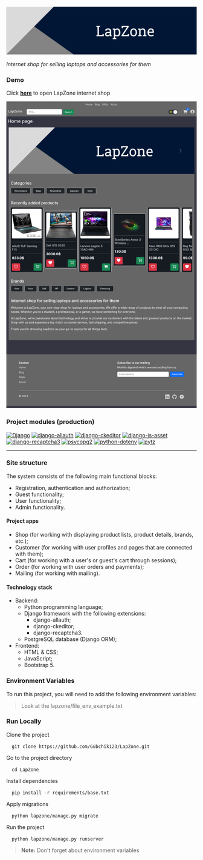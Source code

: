 <a href="https://lapzone.tech" target="_blank"><img title="LapZone" alt="Header image" src="./lapzone/static/images/site_header.webp"></a>

_Internet shop for selling laptops and accessories for them_

### Demo

Click **<a href="https://lapzone.tech" target="_blank">here</a>** to open LapZone internet shop

<p><img title="Demo" alt="Demo image" src="./md_images/demo.jpg"></p>

### Project modules (production)

<a href='https://pypi.org/project/Django'><img alt='Django' src='https://img.shields.io/pypi/v/Django?label=Django&color=blue'></a> <a href='https://pypi.org/project/django-allauth'><img alt='django-allauth' src='https://img.shields.io/pypi/v/django-allauth?label=django-allauth&color=blue'></a> <a href='https://pypi.org/project/django-ckeditor'><img alt='django-ckeditor' src='https://img.shields.io/pypi/v/django-ckeditor?label=django-ckeditor&color=blue'></a> <a href='https://pypi.org/project/django-js-asset'><img alt='django-js-asset' src='https://img.shields.io/pypi/v/django-js-asset?label=django-js-asset&color=blue'></a> <a href='https://pypi.org/project/django-recaptcha3'><img alt='django-recaptcha3' src='https://img.shields.io/pypi/v/django-recaptcha3?label=django-recaptcha3&color=blue'></a> <a href='https://pypi.org/project/psycopg2'><img alt='psycopg2' src='https://img.shields.io/pypi/v/psycopg2?label=psycopg2&color=blue'></a> <a href='https://pypi.org/project/python-dotenv'><img alt='python-dotenv' src='https://img.shields.io/pypi/v/python-dotenv?label=python-dotenv&color=blue'></a> <a href='https://pypi.org/project/pytz'><img alt='pytz' src='https://img.shields.io/pypi/v/pytz?label=pytz&color=blue'></a>

---

### Site structure

The system consists of the following main functional blocks:

-   Registration, authentication and authorization;
-   Guest functionality;
-   User functionality;
-   Admin functionality.

#### Project apps

-   Shop (for working with displaying product lists, product details, brands, etc.);
-   Customer (for working with user profiles and pages that are connected with them);
-   Cart (for working with a user's or guest's cart through sessions);
-   Order (for working with user orders and payments);
-   Mailing (for working with mailing).

#### Technology stack

-   Backend:
    -   Python programming language;
    -   Django framework with the following extensions:
        -   django-allauth;
        -   django-ckeditor;
        -   django-recaptcha3.
    -   PostgreSQL database (Django ORM);
-   Frontend:
    -   HTML & CSS;
    -   JavaScript;
    -   Bootstrap 5.

### Environment Variables

To run this project, you will need to add the following environment variables:

> Look at the lapzone/file_env_example.txt

### Run Locally

Clone the project

```
  git clone https://github.com/Gubchik123/LapZone.git
```

Go to the project directory

```
  cd LapZone
```

Install dependencies

```
  pip install -r requirements/base.txt
```

Apply migrations

```
  python lapzone/manage.py migrate
```

Run the project

```
  python lapzone/manage.py runserver
```

> **Note:** Don't forget about environment variables
